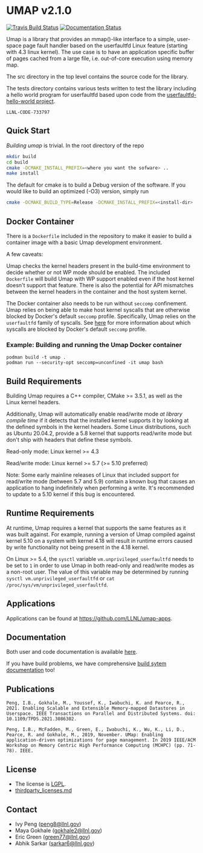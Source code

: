 # UMAP v2.1.0

[![Travis Build Status](https://travis-ci.com/LLNL/umap.svg?branch=develop)](https://travis-ci.com/LLNL/umap)
[![Documentation Status](https://readthedocs.org/projects/llnl-umap/badge/?version=develop)](https://llnl-umap.readthedocs.io/en/develop/?badge=develop)

Umap is a library that provides an mmap()-like interface to a simple, user-
space page fault handler based on the userfaultfd Linux feature (starting with
4.3 linux kernel). The use case is to have an application specific buffer of
pages cached from a large file, i.e. out-of-core execution using memory map.

The src directory in the top level contains the source code for the library.

The tests directory contains various tests written to test the library
including a hello world program for userfaultfd based upon code from the
[userfaultfd-hello-world project](http://noahdesu.github.io/2016/10/10/userfaultfd-hello-world.html).

`LLNL-CODE-733797`

## Quick Start

*Building umap* is trivial. In the root directory of the repo

```bash
mkdir build
cd build
cmake -DCMAKE_INSTALL_PREFIX=<where you want the sofware> ..
make install
```

The default for cmake is to build a Debug version of the software.  If you
would like to build an optimized (-O3) version, simply run 
```bash
cmake -DCMAKE_BUILD_TYPE=Release -DCMAKE_INSTALL_PREFIX=<install-dir> ..
```

## Docker Container
There is a `Dockerfile` included in the repository to make it easier to build a container image with a basic Umap development environment.

A few caveats:

Umap checks the kernel headers present in the build-time environment to decide whether or not WP mode should be enabled. The included `Dockerfile` will build Umap with WP support enabled even if the host kernel doesn't support that feature. There is also the potential for API mismatches between the kernel headers in the container and the host system kernel.

The Docker container also needs to be run without `seccomp` confinement. Umap relies on being able to make host kernel syscalls that are otherwise blocked by Docker's default `seccomp` profile. Specifically, Umap relies on the `userfaultfd` family of syscalls. See [here](https://docs.docker.com/engine/security/seccomp/#significant-syscalls-blocked-by-the-default-profile]) for more information about which syscalls are blocked by Docker's default `seccomp` profile.

### Example: Building and running the Umap Docker container
```
podman build -t umap .
podman run --security-opt seccomp=unconfined -it umap bash
```

## Build Requirements
Building Umap requires a C++ compiler, CMake >= 3.5.1, as well as the Linux kernel headers.

Additionally, Umap will automatically enable read/write mode *at library compile time* if it detects that the installed kernel supports it by looking at the defined symbols in the kernel headers. Some Linux distributions, such as Ubuntu 20.04.2, provide a 5.8 kernel that supports read/write mode but don't ship with headers that define these symbols.

Read-only mode: Linux kernel >= 4.3

Read/write mode: Linux kernel >= 5.7 (>= 5.10 preferred)

Note: Some early mainline releases of Linux that included support for read/write mode (between 5.7 and 5.9) contain a known bug that causes an application to hang indefinitely when performing a write. It's recommended to update to a 5.10 kernel if this bug is encountered.

## Runtime Requirements
At runtime, Umap requires a kernel that supports the same features as it was built against. For example, running a version of Umap compiled against kernel 5.10 on a system with kernel 4.18 will result in runtime errors caused by write functionality not being present in the 4.18 kernel.

On Linux >= 5.4, the `sysctl` variable `vm.unprivileged_userfaultfd` needs to be set to `1` in order to use Umap in both read-only and read/write modes as a non-root user. The value of this variable may be determined by running `sysctl vm.unprivileged_userfaultfd` or `cat /proc/sys/vm/unprivileged_userfaultfd`.

## Applications

Applications can be found at https://github.com/LLNL/umap-apps. 

## Documentation

Both user and code documentation is available
[here](http://llnl-umap.readthedocs.io/).

If you have build problems, we have comprehensive
[build sytem documentation](https://llnl-umap.readthedocs.io/en/develop/advanced_configuration.html) too!

## Publications

```Peng, I.B., Gokhale, M., Youssef, K., Iwabuchi, K. and Pearce, R., 2021. Enabling Scalable and Extensible Memory-mapped Datastores in Userspace. IEEE Transactions on Parallel and Distributed Systems. doi: 10.1109/TPDS.2021.3086302.```

```Peng, I.B., McFadden, M., Green, E., Iwabuchi, K., Wu, K., Li, D., Pearce, R. and Gokhale, M., 2019, November. UMap: Enabling application-driven optimizations for page management. In 2019 IEEE/ACM Workshop on Memory Centric High Performance Computing (MCHPC) (pp. 71-78). IEEE.```

## License

- The license is [LGPL](/LICENSE).
- [thirdparty_licenses.md](/thirdparty_licenses.md)

## Contact

- Ivy Peng  (peng8@llnl.gov)
- Maya Gokhale (gokhale2@llnl.gov)
- Eric Green (green77@llnl.gov)
- Abhik Sarkar (sarkar6@llnl.gov)
